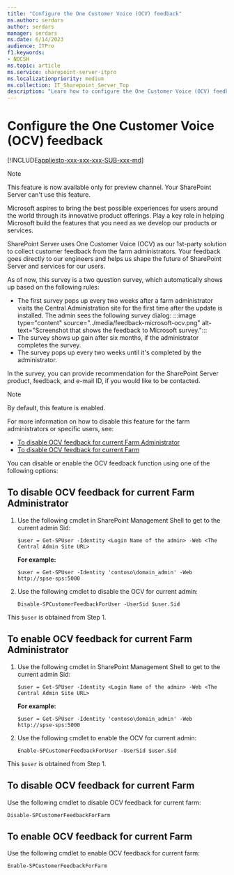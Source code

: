 ```yaml
---
title: "Configure the One Customer Voice (OCV) feedback"
ms.author: serdars
author: serdars
manager: serdars
ms.date: 6/14/2023
audience: ITPro
f1.keywords:
- NOCSH
ms.topic: article
ms.service: sharepoint-server-itpro
ms.localizationpriority: medium
ms.collection: IT_Sharepoint_Server_Top
description: "Learn how to configure the One Customer Voice (OCV) feedback."
---
```


# Configure the One Customer Voice (OCV) feedback

[!INCLUDE[appliesto-xxx-xxx-xxx-SUB-xxx-md](../includes/appliesto-xxx-xxx-xxx-SUB-xxx-md.md)]

> [!Note]
> This feature is now available only for preview channel. Your SharePoint Server can't use this feature.

Microsoft aspires to bring the best possible experiences for users around the world through its innovative product offerings. Play a key role in helping Microsoft build the features that you need as we develop our products or services.

SharePoint Server uses One Customer Voice (OCV) as our 1st-party solution to collect customer feedback from the farm administrators. Your feedback goes directly to our engineers and helps us shape the future of SharePoint Server and services for our users.

As of now, this survey is a two question survey, which automatically shows up based on the following rules:

- The first survey pops up every two weeks after a farm administrator visits the Central Administration site for the first time after the update is installed. The admin sees the following survey dialog:
  :::image type="content" source="../media/feedback-microsoft-ocv.png" alt-text="Screenshot that shows the feedback to Microsoft survey.":::
- The survey shows up gain after six months, if the administrator completes the survey.
- The survey pops up every two weeks until it's completed by the administrator.

In the survey, you can provide recommendation for the SharePoint Server product, feedback, and e-mail ID, if you would like to be contacted.

> [!Note]
> By default, this feature is enabled.

For more information on how to disable this feature for the farm administrators or specific users, see:

- [To disable OCV feedback for current Farm Administrator](#to-disable-ocv-feedback-for-current-farm-administrator)
- [To disable OCV feedback for current Farm](#to-disable-ocv-feedback-for-current-farm)

You can disable or enable the OCV feedback function using one of the following options:

## To disable OCV feedback for current Farm Administrator

  1. Use the following cmdlet in SharePoint Management Shell to get to the current admin Sid:  

     ```
     $user = Get-SPUser -Identity <Login Name of the admin> -Web <The Central Admin Site URL>
     ```

     **For example:**
     
     ```
     $user = Get-SPUser -Identity 'contoso\domain_admin' -Web http://spse-sps:5000 
     ```

  2. Use the following cmdlet to disable the OCV for current admin:

     ```
     Disable-SPCustomerFeedbackForUser -UserSid $user.Sid 
     ```

This `$user` is obtained from Step 1.
  
## To enable OCV feedback for current Farm Administrator

  1. Use the following cmdlet in SharePoint Management Shell to get to the current admin Sid:  

     ```
     $user = Get-SPUser -Identity <Login Name of the admin> -Web <The Central Admin Site URL>
     ```

     **For example:**
  
     ```
     $user = Get-SPUser -Identity 'contoso\domain_admin' -Web http://spse-sps:5000 
     ```

  2.  Use the following cmdlet to enable the OCV for current admin: 

      ```
      Enable-SPCustomerFeedbackForUser -UserSid $user.Sid
      ```
This `$user` is obtained from Step 1. 
  
## To disable OCV feedback for current Farm 

Use the following cmdlet to disable OCV feedback for current farm:  
  
  ```
  Disable-SPCustomerFeedbackForFarm
  ```
  
## To enable OCV feedback for current Farm 

Use the following cmdlet to enable OCV feedback for current farm:
  
  ```
  Enable-SPCustomerFeedbackForFarm
  ```
